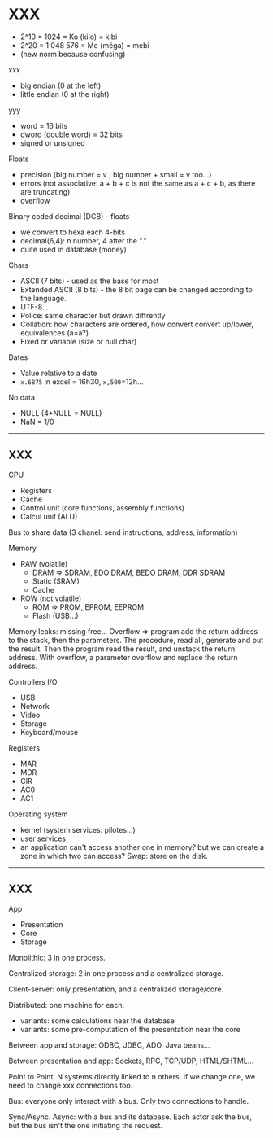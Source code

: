 # XXX

<div class="row row-cols-md-2"><div>

* 2^10 = 1024 = Ko (kilo) = kibi
* 2^20 = 1 048 576 = Mo (méga) = mebi
* (new norm because confusing)

xxx

* big endian (0 at the left)
* little endian (0 at the right)

yyy

* word = 16 bits
* dword (double word) = 32 bits
* signed or unsigned
</div><div>

Floats

* precision (big number = v ; big number + small = v too...)
* errors (not associative: a + b + c is not the same as a + c + b, as there are truncating)
* overflow

Binary coded decimal (DCB) - floats

* we convert to hexa each 4-bits
* decimal(6,4): n number, 4 after the "."
* quite used in database (money)

Chars

* ASCII (7 bits) - used as the base for most
* Extended ASCII (8 bits) - the 8 bit page can be changed according to the language.
* UTF-8...
* Police: same character but drawn diffrently
* Collation: how characters are ordered, how convert convert up/lower, equivalences (a=à?)
* Fixed or variable (size or null char)

Dates

* Value relative to a date
* `x.6875` in excel = 16h30, `x,500`=12h...

No data

* NULL (4+NULL = NULL)
* NaN = 1/0
</div></div>

<hr class="sep-both">

## XXX

<div class="row row-cols-md-2"><div>

CPU

* Registers
* Cache
* Control unit (core functions, assembly functions)
* Calcul unit (ALU)

Bus to share data (3 chanel: send instructions, address, information)

Memory

* RAW (volatile)
  * DRAM => SDRAM, EDO DRAM, BEDO DRAM, DDR SDRAM
  * Static (SRAM)
  * Cache
* ROW (not volatile)
  * ROM => PROM, EPROM, EEPROM
  * Flash (USB...)

Memory leaks: missing free... Overflow
=> program add the return address to the stack, then the parameters. The procedure, read all, generate and put the result. Then the program read the result, and unstack the return address. With overflow, a parameter overflow and replace the return address.

Controllers I/O

* USB
* Network
* Video
* Storage
* Keyboard/mouse
</div><div>

Registers

* MAR
* MDR
* CIR
* AC0
* AC1

Operating system

* kernel (system services: pilotes...)
* user services
* an application can't access another one in memory? but we can create a zone in which two can access? Swap: store on the disk.
</div></div>

<hr class="sep-both">

## XXX

<div class="row row-cols-md-2"><div>

App

* Presentation
* Core
* Storage

Monolithic: 3 in one process.

Centralized storage: 2 in one process and a centralized storage.

Client-server: only presentation, and a centralized storage/core.

Distributed: one machine for each.

* variants: some calculations near the database
* variants: some pre-computation of the presentation near the core

Between app and storage: ODBC, JDBC, ADO, Java beans...

Between presentation and app: Sockets, RPC, TCP/UDP, HTML/SHTML...
</div><div>

Point to Point. N systems directly linked to n others. If we change one, we need to change xxx connections too.

Bus: everyone only interact with a bus. Only two connections to handle.

Sync/Async. Async: with a bus and its database. Each actor ask the bus, but the bus isn't the one initiating the request.
</div></div>